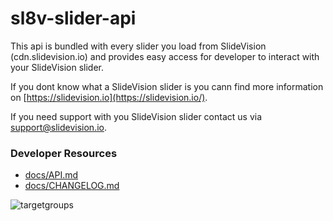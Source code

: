 # sl8v-slider-api
This api is bundled with every slider you load from SlideVision (cdn.slidevision.io) and provides easy access for developer to interact with your SlideVision slider.

If you dont know what a SlideVision slider is you cann find more information on [https://slidevision.io](https://slidevision.io/).

If you need support with you SlideVision slider contact us via support@slidevision.io.

### Developer Resources
* [docs/API.md](docs/API.md)
* [docs/CHANGELOG.md](docs/CHANGELOG.md)

![targetgroups](https://github.com/slidevision/sl8v-slider-api/blob/master/docs/targetgroups.png)
